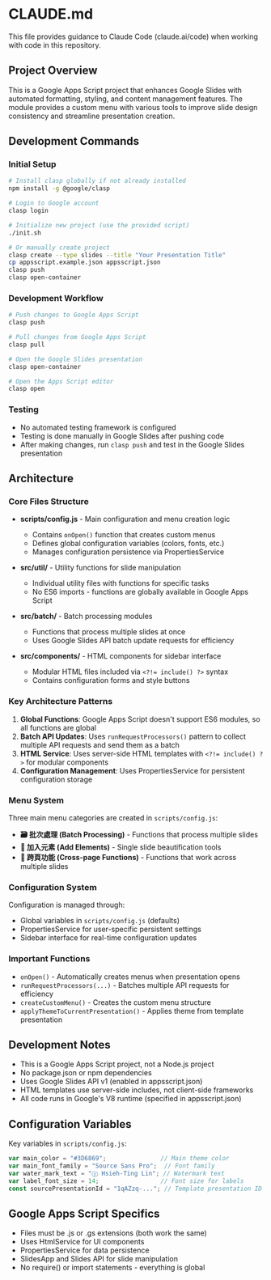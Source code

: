 # CLAUDE.md

This file provides guidance to Claude Code (claude.ai/code) when working with code in this repository.

## Project Overview

This is a Google Apps Script project that enhances Google Slides with automated formatting, styling, and content management features. The module provides a custom menu with various tools to improve slide design consistency and streamline presentation creation.

## Development Commands

### Initial Setup
```bash
# Install clasp globally if not already installed
npm install -g @google/clasp

# Login to Google account
clasp login

# Initialize new project (use the provided script)
./init.sh

# Or manually create project
clasp create --type slides --title "Your Presentation Title"
cp appsscript.example.json appsscript.json
clasp push
clasp open-container
```

### Development Workflow
```bash
# Push changes to Google Apps Script
clasp push

# Pull changes from Google Apps Script
clasp pull

# Open the Google Slides presentation
clasp open-container

# Open the Apps Script editor
clasp open
```

### Testing
- No automated testing framework is configured
- Testing is done manually in Google Slides after pushing code
- After making changes, run `clasp push` and test in the Google Slides presentation

## Architecture

### Core Files Structure

- **scripts/config.js** - Main configuration and menu creation logic
  - Contains `onOpen()` function that creates custom menus
  - Defines global configuration variables (colors, fonts, etc.)
  - Manages configuration persistence via PropertiesService

- **src/util/** - Utility functions for slide manipulation
  - Individual utility files with functions for specific tasks
  - No ES6 imports - functions are globally available in Google Apps Script

- **src/batch/** - Batch processing modules
  - Functions that process multiple slides at once
  - Uses Google Slides API batch update requests for efficiency

- **src/components/** - HTML components for sidebar interface
  - Modular HTML files included via `<?!= include() ?>` syntax
  - Contains configuration forms and style buttons

### Key Architecture Patterns

1. **Global Functions**: Google Apps Script doesn't support ES6 modules, so all functions are global
2. **Batch API Updates**: Uses `runRequestProcessors()` pattern to collect multiple API requests and send them as a batch
3. **HTML Service**: Uses server-side HTML templates with `<?!= include() ?>` for modular components
4. **Configuration Management**: Uses PropertiesService for persistent configuration storage

### Menu System

Three main menu categories are created in `scripts/config.js`:
- **🗃 批次處理 (Batch Processing)** - Functions that process multiple slides
- **🎨 加入元素 (Add Elements)** - Single slide beautification tools  
- **🖖 跨頁功能 (Cross-page Functions)** - Functions that work across multiple slides

### Configuration System

Configuration is managed through:
- Global variables in `scripts/config.js` (defaults)
- PropertiesService for user-specific persistent settings
- Sidebar interface for real-time configuration updates

### Important Functions

- `onOpen()` - Automatically creates menus when presentation opens
- `runRequestProcessors(...)` - Batches multiple API requests for efficiency
- `createCustomMenu()` - Creates the custom menu structure
- `applyThemeToCurrentPresentation()` - Applies theme from template presentation

## Development Notes

- This is a Google Apps Script project, not a Node.js project
- No package.json or npm dependencies
- Uses Google Slides API v1 (enabled in appsscript.json)
- HTML templates use server-side includes, not client-side frameworks
- All code runs in Google's V8 runtime (specified in appsscript.json)

## Configuration Variables

Key variables in `scripts/config.js`:
```javascript
var main_color = "#3D6869";               // Main theme color
var main_font_family = "Source Sans Pro";  // Font family
var water_mark_text = "ⓒ Hsieh-Ting Lin"; // Watermark text
var label_font_size = 14;                 // Font size for labels
const sourcePresentationId = "1qAZzq-..."; // Template presentation ID
```

## Google Apps Script Specifics

- Files must be .js or .gs extensions (both work the same)
- Uses HtmlService for UI components
- PropertiesService for data persistence
- SlidesApp and Slides API for slide manipulation
- No require() or import statements - everything is global